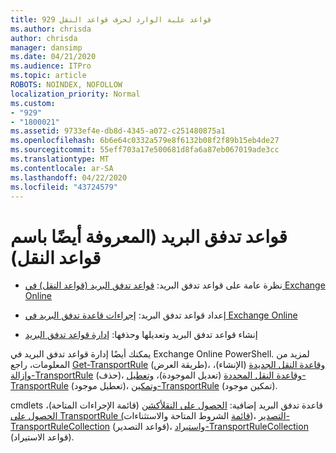 ```yaml
---
title: 929 قواعد علبة الوارد لحرف قواعد النقل
ms.author: chrisda
author: chrisda
manager: dansimp
ms.date: 04/21/2020
ms.audience: ITPro
ms.topic: article
ROBOTS: NOINDEX, NOFOLLOW
localization_priority: Normal
ms.custom:
- "929"
- "1800021"
ms.assetid: 9733ef4e-db8d-4345-a072-c251480875a1
ms.openlocfilehash: 6b6e64c0332a579e8f6132b08f2f89b15eb4de27
ms.sourcegitcommit: 55eff703a17e500681d8fa6a87eb067019ade3cc
ms.translationtype: MT
ms.contentlocale: ar-SA
ms.lasthandoff: 04/22/2020
ms.locfileid: "43724579"
---
```

# <a name="mail-flow-rules-also-known-as-transport-rules"></a>قواعد تدفق البريد (المعروفة أيضًا باسم قواعد النقل)

- نظرة عامة على قواعد تدفق البريد: [قواعد تدفق البريد (قواعد النقل) في Exchange Online](https://technet.microsoft.com/library/jj919238.aspx)

- إعداد قواعد تدفق البريد: [إجراءات قاعدة تدفق البريد في Exchange Online](https://technet.microsoft.com/library/dn600436.aspx)

- إنشاء قواعد تدفق البريد وتعديلها وحذفها: [إدارة قواعد تدفق البريد](https://technet.microsoft.com/library/jj657505.aspx)

يمكنك أيضًا إدارة قواعد تدفق البريد في Exchange Online PowerShell. لمزيد من المعلومات، راجع [Get-TransportRule](https://docs.microsoft.com/powershell/module/exchange/policy-and-compliance/get-transportrule) (طريقة العرض)، [وقاعدة النقل الجديدة](https://docs.microsoft.com/powershell/module/exchange/policy-and-compliance/new-transportrule) (الإنشاء)، [وإزالة-TransportRule](https://docs.microsoft.com/powershell/module/exchange/policy-and-compliance/remove-transportrule) (حذف)، [وقاعدة النقل المحددة](https://docs.microsoft.com/powershell/module/exchange/policy-and-compliance/set-transportrule) (تعديل الموجودة)، [وتعطيل-TransportRule](https://docs.microsoft.com/powershell/module/exchange/policy-and-compliance/disable-transportrule) (تعطيل موجود)، [وتمكين-TransportRule](https://docs.microsoft.com/powershell/module/exchange/policy-and-compliance/enable-transportrule) (تمكين موجود).

cmdlets قاعدة تدفق البريد إضافية: [الحصول على النقلأكشن](https://docs.microsoft.com/powershell/module/exchange/policy-and-compliance/get-transportruleaction) (قائمة الإجراءات المتاحة)، [الحصول على TransportRule (قائمة](https://docs.microsoft.com/powershell/module/exchange/policy-and-compliance/get-transportrulepredicate) الشروط المتاحة والاستثناءات)، [التصدير-TransportRuleCollection](https://docs.microsoft.com/powershell/module/exchange/policy-and-compliance/export-transportrulecollection) (قواعد التصدير)، [واستيراد-TransportRuleCollection](https://docs.microsoft.com/powershell/module/exchange/policy-and-compliance/import-transportrulecollection) (قواعد الاستيراد).
